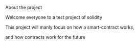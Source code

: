 About the project 

Welcome everyone to a test project of solidity

This project will manly focus on how a smart-contract works,

and how contracts work for the future